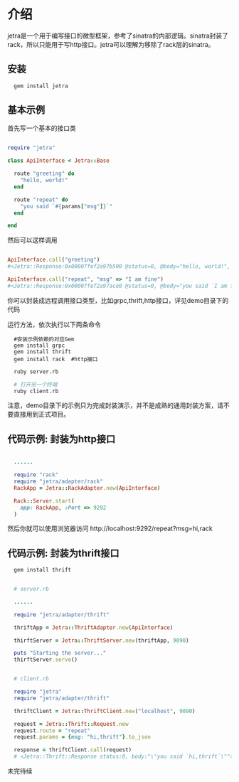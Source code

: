 # 介绍

jetra是一个用于编写接口的微型框架，参考了sinatra的内部逻辑。sinatra封装了rack，所以只能用于写http接口。jetra可以理解为移除了rack层的sinatra。

## 安装

```bash
  gem install jetra
```

## 基本示例

首先写一个基本的接口类

```ruby

require "jetra"

class ApiInterface < Jetra::Base

  route "greeting" do
    "hello, world!"
  end

  route "repeat" do
    "you said `#{params["msg"]}`"
  end

end
```

然后可以这样调用

```ruby

ApiInterface.call("greeting") 
#<Jetra::Response:0x00007fef2a97b500 @status=0, @body="hello, world!", @headers=nil>

ApiInterface.call("repeat", "msg" => "I am fine")
#<Jetra::Response:0x00007fef2a97ace0 @status=0, @body="you said `I am fine`", @headers=nil>

```

你可以封装成远程调用接口类型，比如grpc,thrift,http接口，详见demo目录下的代码

运行方法，依次执行以下两条命令
```
  #安装示例依赖的对应Gem
  gem install grpc
  gem install thrift
  gem install rack  #http接口
```

```sh
  ruby server.rb
```
```sh
  # 打开另一个终端
  ruby client.rb
```

注意，demo目录下的示例只为完成封装演示，并不是成熟的通用封装方案，请不要直接用到正式项目。

## 代码示例: 封装为http接口

```ruby

  ......

  require "rack"
  require "jetra/adapter/rack"
  RackApp = Jetra::RackAdapter.new(ApiInterface)

  Rack::Server.start(
    app: RackApp, :Port => 9292
  )
```

然后你就可以使用浏览器访问 http://localhost:9292/repeat?msg=hi,rack


## 代码示例: 封装为thrift接口

```sh
  gem install thrift
```

```ruby

  # server.rb

  ......

  require "jetra/adapter/thrift"

  thriftApp = Jetra::ThriftAdapter.new(ApiInterface)

  thirftServer = Jetra::ThriftServer.new(thriftApp, 9090)

  puts "Starting the server..."
  thirftServer.serve()

```

```ruby

  # client.rb

  require "jetra"
  require "jetra/adapter/thrift"

  thriftClient = Jetra::ThriftClient.new("localhost", 9090)

  request = Jetra::Thrift::Request.new
  request.route = "repeat"
  request.params = {msg: "hi,thrift"}.to_json

  response = thriftClient.call(request)
  # <Jetra::Thrift::Response status:0, body:"\"you said `hi,thrift`\"">

```

未完待续




















